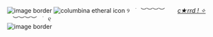 ![image border](https://github.com/user-attachments/assets/65b1ba63-aeaf-448f-a567-9327177a9e68)
![columbina etheral icon](https://github.com/user-attachments/assets/38773963-08a8-49ab-a21a-f321bf762025)
୨ㅤ࣪ㅤ︶︶︶︶ㅤㅤ‎‎‎‎‎‎‎‎‎‎‎‎‎‎‎‎ ‎‎‎‎‎‎‎‎‎‎‎‎‎‎[_c★rrd ! ✧_](https://carrd.tw1sted.co)ㅤㅤ︶︶︶︶ㅤ࣪ㅤ୧‎‎‎‎‎‎‎‎‎‎‎‎‎‎‎‎   
![image border](https://github.com/user-attachments/assets/dc159bad-303b-4356-ba75-cdb61b525bce)
